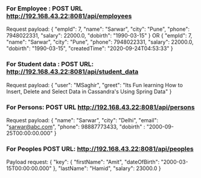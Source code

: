 ### For Employee : POST URL http://192.168.43.22:8081/api/employees
Request payload:
{
    "empId": 7,
    "name": "Sarwar",
    "city": "Pune",
    "phone": 7948022331,
    "salary": 22000.0,
    "dobirth": "1990-03-15"
}
OR
{
    "empId": 7,
    "name": "Sarwar",
    "city": "Pune",
    "phone": 7948022331,
    "salary": 22000.0,
    "dobirth": "1990-03-15",
    "createdTime": "2020-09-24T04:53:33"
}


### For Student data : POST URL: http://192.168.43.22:8081/api/student_data
Request payload:
{
	"user": "MSaghir",
	"greet": "Its Fun learning How to Insert, Delete and Select Data in Cassandra's Using Spring Data"
}

### For Persons: POST URL http://192.168.43.22:8081/api/persons
Request payload:
{
    "name": "Sarwar",
    "city": "Delhi",
    "email": "sarwar@abc.com",
    "phone": 98887773433,
    "dobirth" : "2000-09-25T00:00:00.000"
}

### For Peoples POST URL: http://192.168.43.22:8081/api/peoples
Payload request:
{
    "key": {
        "firstName": "Amit",
        "dateOfBirth": "2000-03-15T00:00:00.000"
    },
    "lastName": "Hamid",
    "salary": 23000.0
}


